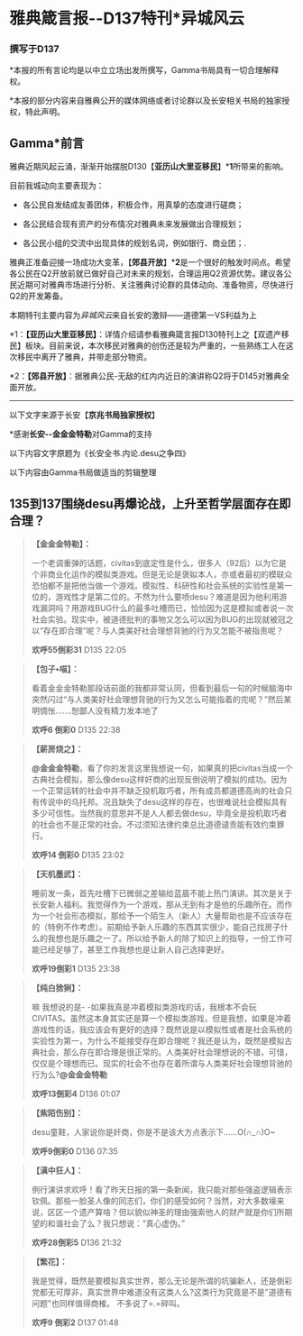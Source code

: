 # 雅典箴言报--D137特刊*异城风云 
### 撰写于D137

*本报的所有言论均是以中立立场出发所撰写，Gamma书局具有一切合理解释权。 

*本报的部分内容来自雅典公开的媒体网络或者讨论群以及长安相关书局的独家授权，特此声明。


## Gamma*前言 

雅典近期风起云涌，渐渐开始摆脱D130【**亚历山大里亚移民**】***1**所带来的影响。

目前我城动向主要表现为： 

- 各公民自发结成友善团体，积极合作，用真挚的态度进行磋商； 

- 各公民结合现有资产的分布情况对雅典未来发展做出合理规划； 

- 各公民小组的交流中出现具体的规划名词，例如银行、商业团；. 

雅典正准备迎接一场成功大变革，【**郊县开放**】***2**是一个很好的触发时间点。希望各公民在Q2开放前就已做好自己对未来的规划，合理运用Q2资源优势。建议各公民近期可对雅典市场进行分析、关注雅典讨论群的具体动向、准备物资，尽快进行Q2的开发筹备。

本期特刊主要内容为*异城风云*来自长安的激辩——道德第一VS利益为上

*1：**【亚历山大里亚移民】**：详情介绍请参看雅典箴言报D130特刊上之【双遗产移民】板块。目前来说，本次移民对雅典的创伤还是较为严重的，一些熟练工人在这次移民中离开了雅典，并带走部分物资。 

*2：**【郊县开放】**：据雅典公民-无敌的红内内近日的演讲称Q2将于D145对雅典全面开放。


*** ****

以下文字来源于长安【**京兆书局独家授权**】

*感谢**长安--金金金特勒**对Gamma的支持 

以下内容文字原题为《长安全书.内论.desu之争四》 

以下内容由Gamma书局做适当的剪辑整理


## 135到137围绕desu再爆论战，上升至哲学层面存在即合理？

> **【金金金特勒】：**
>
>一个老调重弹的话题，civitas到底定性是什么，很多人（92后）以为它是个非商业化运作的模拟类游戏。但是无论是褒姒本人，亦或者最初的模联众恐怕都不是把他当做一个游戏。模拟性、科研性和社会系统的实验性是第一位的，游戏性才是第二位的。不然为什么要喷desu？难道是因为他利用游戏漏洞吗？用游戏BUG什么的最多吐槽而已，恰恰因为这是模拟或者说一次社会实验。现实中，被道德批判的事物又怎么可以因为BUG的出现就被冠之以“存在即合理”呢？与人类美好社会理想背驰的行为又怎能不被指责呢？
>
>**欢呼55倒彩31** D135 22:05 

>**【包子•喵】：**
>
>看着金金金特勒那段话前面的我都非常认同，但看到最后一句的时候脑海中突然闪过“与人类美好社会理想背驰的行为又怎么可能指着的完呢？”然后某明惆怅.......恕鄙人没有精力发本地了 
>
>**欢呼6 倒彩0** D135 22:38 

>**【薪房烧之】：**
>
>**@金金金特勒**，看了你的发言这里我想说一句，如果真的把civitas当成一个古典社会模拟，那么像desu这样奸商的出现反倒说明了模拟的成功。因为一个正常运转的社会中并不缺乏投机取巧者，所有成员都道德高尚的社会只有传说中的乌托邦。况且缺失了desu这样的存在，也很难说社会模拟具有多少可信性。当然我的意思并不是人人都去做desu，毕竟全是投机取巧者的社会也不是正常的社会。不过须知法律约束总比道德谴责能有效约束罪行。 
>
>**欢呼14 倒彩0** D135 23:02 

>**【天机墨武】：**
>
>睡前发一条，首先吐槽下已微弱之差输给蓝晨不能上热门演讲。其次是关于长安新人福利。我觉得作为一个游戏，那从无到有才是他的乐趣所在。而作为一个社会形态模拟，那给予一个陌生人（新人）大量帮助也是不应该存在的（特例不作考虑）。前期给予新人乐趣的东西其实很少，能自己找房子什么的我想也是乐趣之一了。所以给予新人的除了知识上的指导，一份工作可能已经足够了，甚至工作我想也是让新人自己选择更好。
>
>**欢呼19倒彩1** D135 23:38 

>**【纯白猞猁】：**
>
>嘛 我想说的是- -如果我真是冲着模拟类游戏的话，我根本不会玩CIVITAS。虽然这本身其实还是算一个模拟类游戏，但是我想，如果是冲着游戏性的话，我应该会有更好的选择？既然说是以模拟性或者是社会系统的实验性为第一，为什么不能接受存在即合理呢？我还是认为，既然是模拟古典社会，那么存在即合理是很正常的。人类美好社会理想说的不错，可惜，仅仅是个理想而已。现实的社会不也存在着所谓与人类美好社会理想背驰的行为么?**@金金金特勒**
>
>**欢呼13倒彩4** D136 01:07 

>**【紫陌伤别】：**
>
>desu童鞋，人家说你是奸商，你是不是该大方点表示下......O(∩_∩)O~ 
>
>**欢呼9倒彩0** D136 07:35 

>**【滇中狂人】：**
>
>例行演讲求欢呼！看了昨天日报的第一条新闻，我只能对那些强盗逻辑表示钦佩。那些一脸圣人像的同志们，你们的感受如何？当然，对大多数壕来说，区区一个遗产算啥？但以貌似神圣的理由强索他人的财产就是你们所期望的和谐社会了么？我只想说：“真心虚伪。” 
>
>**欢呼28倒彩5** D136 21:32 

>**【繁花】：**
>
>我是觉得，既然是要模拟真实世界，那么无论是所谓的坑骗新人，还是倒彩党都无可厚非，真实世界中难道没有这类人么?这类行为究竟是不是"道德有问题"也同样值得商榷。 不多说了=.=碎叫。
>
>**欢呼9 倒彩2** D137 01:48

